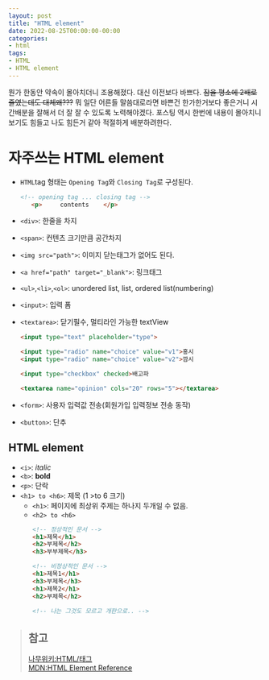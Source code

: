 ```yaml
---
layout: post
title: "HTML element"
date: 2022-08-25T00:00:00-00:00
categories:
- html
tags:
- HTML
- HTML element
---
```

뭔가 한동안 약속이 몰아치더니 조용해졌다. 대신 이전보다 바쁘다. ~~잠을 평소에 2배로 줄였는데도 대체왜???~~ 뭐 일단 어른들 말씀대로라면 바쁜건 한가한거보다 좋은거니 시간배분을 잘해서 더 잘 잘 수 있도록 노력해야겠다. 포스팅 역시 한번에 내용이 몰아치니 보기도 힘들고 나도 힘든거 같아 적절하게 배분하려한다.

# 자주쓰는 HTML element
-  `HTML`tag 형태는 `Opening Tag`와 `Closing Tag`로 구성된다.
    ```html
    <!-- opening tag ... closing tag -->
       <p>     contents    </p>
    ```
- `<div>`: 한줄을 차지
- `<span>`: 컨텐츠 크기만큼 공간차지
- `<img src="path">`: 이미지 닫는태그가 없어도 된다.
- `<a href="path" target="_blank">`: 링크태그
- `<ul>`,`<li>`,`<ol>`: unordered list, list, ordered list(numbering)
- `<input>`: 입력 폼
- `<textarea>`: 닫기필수, 멀티라인 가능한 textView
  ```html
  <input type="text" placeholder="type">

  <input type="radio" name="choice" value="v1">홍시
  <input type="radio" name="choice" value="v2">깜시

  <input type="checkbox" checked>배고파  

  <textarea name="opinion" cols="20" rows="5"></textarea>
  ```

- `<form>`: 사용자 입력값 전송(회원가입 입력정보 전송 동작)
- `<button>`: 단추

## HTML element
- `<i>`: *italic*
- `<b>`: **bold**
- `<p>`: 단락
- `<h1> to <h6>`: 제목 (1 >to 6 크기)
  - `<h1>`: 페이지에 최상위 주제는 하나지 두개일 수 없음.
  - `<h2> to <h6>`
    ```html
    <!-- 정상적인 문서 -->
    <h1>제목</h1>
    <h2>부제목</h2>
    <h3>부부제목</h3>

    <!-- 비정상적인 문서 -->
    <h1>제목1</h1>
    <h3>부제목</h3>
    <h1>제목2</h1>
    <h2>부제목</h2>

    <!-- 나는 그것도 모르고 개판으로.. -->
    ```
> 
> ## 참고
> [나무위키:HTML/태그](https://namu.wiki/w/HTML/%ED%83%9C%EA%B7%B8#%EC%8B%9C%EB%A7%A8%ED%8B%B1%20%ED%83%9C%EA%B7%B8)   
> [MDN:HTML Element Reference](https://developer.mozilla.org/ko/docs/Web/HTML/Element)